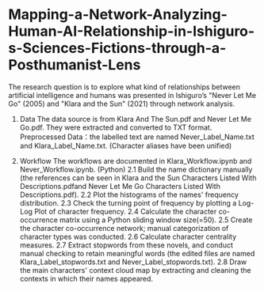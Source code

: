 # Mapping-a-Network-Analyzing-Human-AI-Relationship-in-Ishiguro-s-Sciences-Fictions-through-a-Posthumanist-Lens

The research question is to explore what kind of relationships between artificial intelligence and humans was presented in Ishiguro’s "Never Let Me Go" (2005) and "Klara and the Sun" (2021) through network analysis.

1. Data
The data source is from Klara And The Sun.pdf and Never Let Me Go.pdf. They were extracted and converted to TXT format.
Preprocessed Data：the labelled text are named Never_Label_Name.txt and Klara_Label_Name.txt. (Character aliases have been unified)

2. Workflow
The workflows are documented in Klara_Workflow.ipynb and Never_Workflow.ipynb. (Python)
2.1 Build the name dictionary manually (the references can be seen in Klara and the Sun Characters Listed With Descriptions.pdfand Never Let Me Go Characters Listed With Descriptions.pdf).
2.2 Plot the histograms of the names' frequency distribution.
2.3 Check the turning point of frequency by plotting a Log-Log Plot of character frequency.
2.4 Calculate the character co-occurrence matrix using a Python sliding window size(=50).
2.5 Create the character co-occurrence network; manual categorization of character types was conducted.
2.6 Calculate character centrality measures.
2.7 Extract stopwords from these novels, and conduct manual checking to retain meaningful words (the edited files are named Klara_Label_stopwords.txt and Never_Label_stopwords.txt).
2.8 Draw the main characters' context cloud map by extracting and cleaning the contexts in which their names appeared.
